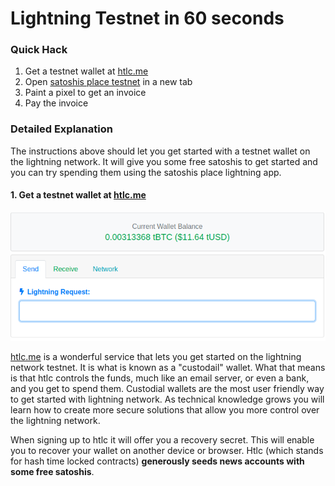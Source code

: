# Lightning Testnet in 60 seconds

### Quick Hack

1. Get a testnet wallet at [htlc.me](https://htlc.me/)
2. Open [satoshis place testnet](https://testnet.satoshis.place) in a new tab
3. Paint a pixel to get an invoice
4. Pay the invoice

### Detailed Explanation

The instructions above should let you get started with a testnet wallet on the lightning network.  It will give you some free satoshis to get started and you can try spending them using the satoshis place lightning app.

#### 1. Get a testnet wallet at [htlc.me](https://htlc.me/)

![Example HTLC wallet](../.gitbook/assets/htlc%20%281%29.png)

[htlc.me](https://htlc.me) is a wonderful service that lets you get started on the lightning network testnet.  It is what is known as a "custodail" wallet.  What that means is that htlc controls the funds, much like an email server, or even a bank, and you get to spend them.  Custodial wallets are the most user friendly way to get started with lightning network.  As technical knowledge grows you will learn how to create more secure solutions that allow you more control over the lightning network.

When signing up to htlc it will offer you a recovery secret.  This will enable you to recover your wallet on another device or browser.  Htlc \(which stands for hash time locked contracts\) **generously seeds news accounts with some free satoshis**.  







